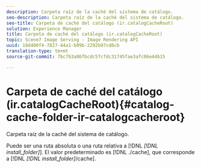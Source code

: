 ```yaml
---
description: Carpeta raíz de la caché del sistema de catálogo.
seo-description: Carpeta raíz de la caché del sistema de catálogo.
seo-title: Carpeta de caché del catálogo (ir.catalogCacheRoot)
solution: Experience Manager
title: Carpeta de caché del catálogo (ir.catalogCacheRoot)
topic: Scene7 Image Serving - Image Rendering API
uuid: 18d400f4-7827-44a1-b09b-2292b97cd6cb
translation-type: tm+mt
source-git-commit: 7bc7b3a86fbcdc57cfdc31745fae3afc06e44b15

---
```



# Carpeta de caché del catálogo (ir.catalogCacheRoot){#catalog-cache-folder-ir-catalogcacheroot}

Carpeta raíz de la caché del sistema de catálogo.

Puede ser una ruta absoluta o una ruta relativa a [!DNL *[!DNL install_folder]*]. El valor predeterminado es [!DNL ./cache], que corresponde a [!DNL *[!DNL install_folder]*/cache].
